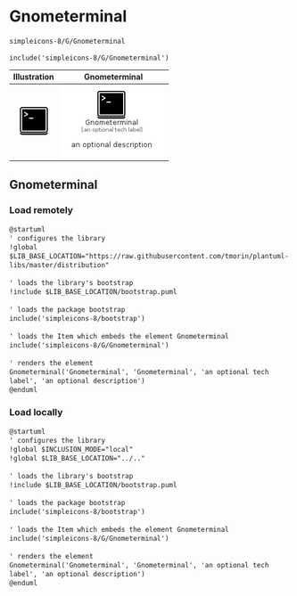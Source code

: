# Gnometerminal


```text
simpleicons-8/G/Gnometerminal
```

```text
include('simpleicons-8/G/Gnometerminal')
```



| Illustration | Gnometerminal |
| :---: | :---: |
| ![illustration for Illustration](../../simpleicons-8/G/Gnometerminal.png) | ![illustration for Gnometerminal](../../simpleicons-8/G/Gnometerminal.Local.png) |




## Gnometerminal

### Load remotely
```plantuml
@startuml
' configures the library
!global $LIB_BASE_LOCATION="https://raw.githubusercontent.com/tmorin/plantuml-libs/master/distribution"

' loads the library's bootstrap
!include $LIB_BASE_LOCATION/bootstrap.puml

' loads the package bootstrap
include('simpleicons-8/bootstrap')

' loads the Item which embeds the element Gnometerminal
include('simpleicons-8/G/Gnometerminal')

' renders the element
Gnometerminal('Gnometerminal', 'Gnometerminal', 'an optional tech label', 'an optional description')
@enduml
```

### Load locally
```plantuml
@startuml
' configures the library
!global $INCLUSION_MODE="local"
!global $LIB_BASE_LOCATION="../.."

' loads the library's bootstrap
!include $LIB_BASE_LOCATION/bootstrap.puml

' loads the package bootstrap
include('simpleicons-8/bootstrap')

' loads the Item which embeds the element Gnometerminal
include('simpleicons-8/G/Gnometerminal')

' renders the element
Gnometerminal('Gnometerminal', 'Gnometerminal', 'an optional tech label', 'an optional description')
@enduml
```


